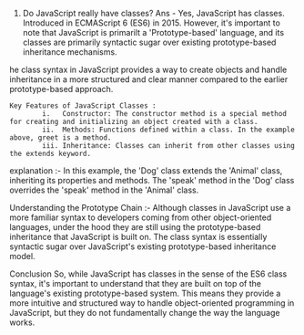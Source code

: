 1. Do JavaScript really have classes?
Ans - Yes, JavaScript has classes. Introduced in ECMAScript 6 (ES6) in 2015. However, it's important to note that JavaScript is primarilt a 'Prototype-based' language, and its classes are primarily syntactic sugar over existing prototype-based inheritance mechanisms.

he class syntax in JavaScript provides a way to create objects and handle inheritance in a more structured and clear manner compared to the earlier prototype-based approach.


<!-- class Person {
  constructor(name, age) {
    this.name = name;
    this.age = age;
  }

  greet() {
    console.log(`Hello, my name is ${this.name} and I am ${this.age} years old.`);
  }
}

// Creating an instance of the class
const person1 = new Person('Alice', 30);
person1.greet(); // Output: Hello, my name is Alice and I am 30 years old. -->


    Key Features of JavaScript Classes : 
            i.   Constructor: The constructor method is a special method for creating and initializing an object created with a class.
            ii.  Methods: Functions defined within a class. In the example above, greet is a method.
            iii. Inheritance: Classes can inherit from other classes using the extends keyword.


<!-- class Animal {
  constructor(name) {
    this.name = name;
  }

  speak() {
    console.log(`${this.name} makes a noise.`);
  }
}

class Dog extends Animal {
  constructor(name, breed) {
    super(name);
    this.breed = breed;
  }

  speak() {
    console.log(`${this.name} barks.`);
  }
}

const dog1 = new Dog('Rex', 'Labrador');
dog1.speak(); // Output: Rex barks. -->

explanation :- In this example, the 'Dog' class extends the 'Animal' class, inheriting its properties and methods. The 'speak' method in the 'Dog' class 
                overrides the 'speak' method in the 'Animal' class.


Understanding the Prototype Chain :-
Although classes in JavaScript use a more familiar syntax to developers coming from other object-oriented languages, under the hood they are still using the prototype-based inheritance that JavaScript is built on. The class syntax is essentially syntactic sugar over JavaScript's existing prototype-based inheritance model.


Conclusion
So, while JavaScript has classes in the sense of the ES6 class syntax, it's important to understand that they are built on top of the language's existing prototype-based system. This means they provide a more intuitive and structured way to handle object-oriented programming in JavaScript, but they do not fundamentally change the way the language works.
